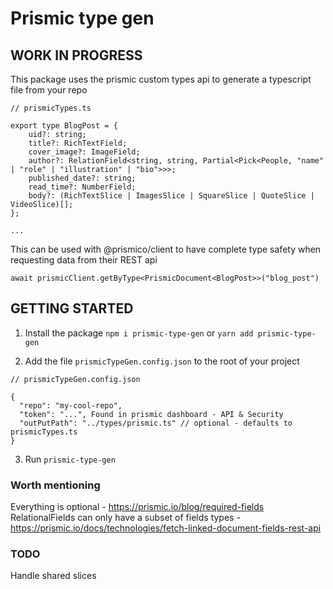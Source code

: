 # Prismic type gen

## WORK IN PROGRESS

This package uses the prismic custom types api to generate a typescript file from your repo


```
// prismicTypes.ts

export type BlogPost = {
    uid?: string;
    title?: RichTextField;
    cover_image?: ImageField;
    author?: RelationField<string, string, Partial<Pick<People, "name" | "role" | "illustration" | "bio">>>;
    published_date?: string;
    read_time?: NumberField;
    body?: (RichTextSlice | ImagesSlice | SquareSlice | QuoteSlice | VideoSlice)[];
};

...
```

This can be used with @prismico/client to have complete type safety when requesting data from their REST api

```
await prismicClient.getByType<PrismicDocument<BlogPost>>("blog_post")
```

## GETTING STARTED
1. Install the package `npm i prismic-type-gen` or `yarn add prismic-type-gen`

2. Add the file `prismicTypeGen.config.json` to the root of your project
```
// prismicTypeGen.config.json

{
  "repo": "my-cool-repo",
  "token": "...", Found in prismic dashboard - API & Security
  "outPutPath": "../types/prismic.ts" // optional - defaults to prismicTypes.ts
}
```
3. Run `prismic-type-gen`


### Worth mentioning

Everything is optional - https://prismic.io/blog/required-fields
RelationalFields can only have a subset of fields types - https://prismic.io/docs/technologies/fetch-linked-document-fields-rest-api


### TODO
Handle shared slices
